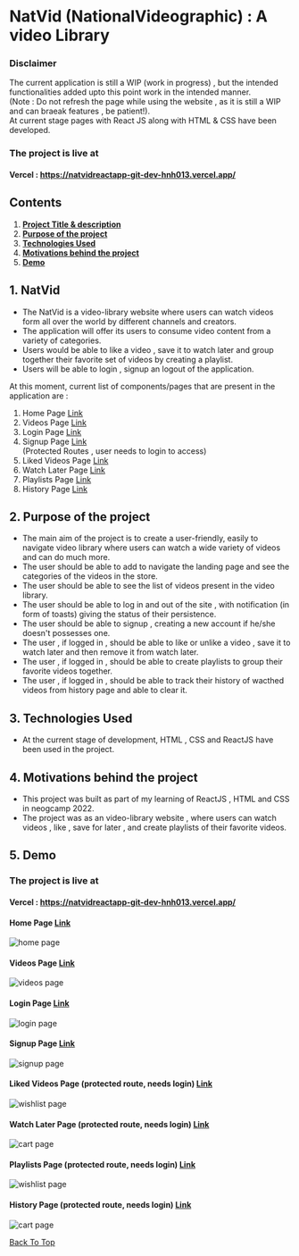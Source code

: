 # NatVid (NationalVideographic) : A video Library<a name="top"></a>

### Disclaimer

The current application is still a WIP (work in progress) , but the intended functionalities added upto this point work in the intended manner.     
(Note : Do not refresh the page while using the website , as it is still a WIP and can braeak features , be patient!).      
At current stage pages with React JS along with HTML & CSS have been developed.     

### The project is live at
#### Vercel : https://natvidreactapp-git-dev-hnh013.vercel.app/


## Contents

1. **[Project Title & description](#theSoleStore)**
2. **[Purpose of the project](#purpose-of-the-project)**
3. **[Technologies Used](#technologies-used)**
4. **[Motivations behind the project](#motivations-behind-the-project)**
5. **[Demo](#demo)**

## 1. NatVid <a name="theSoleStore"></a>
* The NatVid is a video-library website where users can watch videos form all over the world by different channels and creators. 
* The application will offer its users to consume video content from a variety of categories.   
* Users would be able to like a video , save it to watch later and group together their favorite set of videos by creating a playlist.
* Users will be able to login , signup an logout of the application.

At this moment, current list of components/pages that are present in the application are :

1. Home Page [Link](https://natvidreactapp-git-dev-hnh013.vercel.app/)
2. Videos Page [Link](https://natvidreactapp-git-dev-hnh013.vercel.app/videos)
3. Login Page [Link](https://natvidreactapp-git-dev-hnh013.vercel.app/login)
4. Signup Page [Link](https://natvidreactapp-git-dev-hnh013.vercel.app/signup)     
    (Protected Routes , user needs to login to access)
5. Liked Videos Page [Link](https://natvidreactapp-git-dev-hnh013.vercel.app/likes) 
6. Watch Later Page [Link](https://natvidreactapp-git-dev-hnh013.vercel.app/watchlater)
7. Playlists Page [Link](https://natvidreactapp-git-dev-hnh013.vercel.app/playlists)
8. History Page [Link](https://natvidreactapp-git-dev-hnh013.vercel.app/history)

## 2. Purpose of the project<a name="purpose-of-the-project"></a>
* The main aim of the project is to create a user-friendly, easily to navigate video library where users can watch a wide variety of videos and can do much more.
* The user should be able to add to navigate the landing page and see the categories of the videos in the store.
* The user should be able to see the list of videos present in the video library.
* The user should be able to log in and out of the site , with notification (in form of toasts) giving the status of their persistence.
* The user should be able to signup , creating a new account if he/she doesn't possesses one.
* The user , if logged in , should be able to like or unlike a video , save it to watch later and then remove it from watch later. 
* The user , if logged in , should be able to create playlists to group their favorite videos together.
* The user , if logged in , should be able to track their history of wacthed videos from history page and able to clear it.

## 3. Technologies Used<a name="technologies-used"></a>
* At the current stage of development, HTML , CSS and ReactJS have been used in the project.

## 4. Motivations behind the project<a name="motivations-behind-the-project"></a>
* This project was built as part of my learning of ReactJS , HTML and CSS in neogcamp 2022.
* The project was as an video-library website , where users can watch videos , like , save for later , and create playlists of their favorite videos.

## 5. Demo<a name="demo"></a>

### The project is live at
#### Vercel : https://natvidreactapp-git-dev-hnh013.vercel.app/

#### Home Page [Link](https://natvidreactapp-git-dev-hnh013.vercel.app/)
![home page](./src/docs/images/demo_home.png)

#### Videos Page [Link](https://natvidreactapp-git-dev-hnh013.vercel.app/videos)
![videos page](./src/docs/images/demo_videos.png)

#### Login Page [Link](https://natvidreactapp-git-dev-hnh013.vercel.app/login)
![login page](./src/docs/images/demo_login.png)

#### Signup Page [Link](https://natvidreactapp-git-dev-hnh013.vercel.app/signup)
![signup page](./src/docs/images/demo_signup.png)

#### Liked Videos Page (protected route, needs login) [Link](https://natvidreactapp-git-dev-hnh013.vercel.app/likes)
![wishlist page](./src/docs/images/demo_likes.png)

#### Watch Later Page (protected route, needs login) [Link](https://natvidreactapp-git-dev-hnh013.vercel.app/watchlater)
![cart page](./src/docs/images/demo_watchlater.png)

#### Playlists Page (protected route, needs login) [Link](https://natvidreactapp-git-dev-hnh013.vercel.app/playlists)
![wishlist page](./src/docs/images/demo_playlists.png)

#### History Page (protected route, needs login) [Link](https://natvidreactapp-git-dev-hnh013.vercel.app/history)
![cart page](./src/docs/images/demo_history.png)


[Back To Top](#top)
